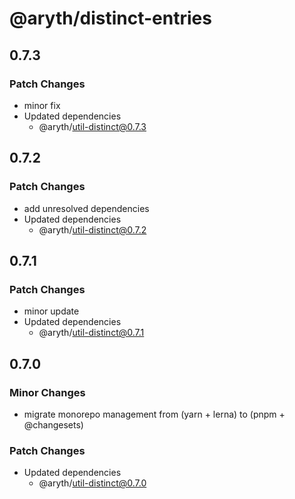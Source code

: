 # @aryth/distinct-entries

## 0.7.3

### Patch Changes

- minor fix
- Updated dependencies
  - @aryth/util-distinct@0.7.3

## 0.7.2

### Patch Changes

- add unresolved dependencies
- Updated dependencies
  - @aryth/util-distinct@0.7.2

## 0.7.1

### Patch Changes

- minor update
- Updated dependencies
  - @aryth/util-distinct@0.7.1

## 0.7.0

### Minor Changes

- migrate monorepo management from (yarn + lerna) to (pnpm + @changesets)

### Patch Changes

- Updated dependencies
  - @aryth/util-distinct@0.7.0
